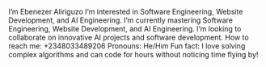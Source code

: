 I’m Ebenezer Aliriguzo
I’m interested in Software Engineering, Website Development, and AI Engineering.
I’m currently mastering Software Engineering, Website Development, and AI Engineering.
I’m looking to collaborate on innovative AI projects and software development.
How to reach me: +2348033489206
Pronouns: He/Him
Fun fact: I love solving complex algorithms and can code for hours without noticing time flying by!
